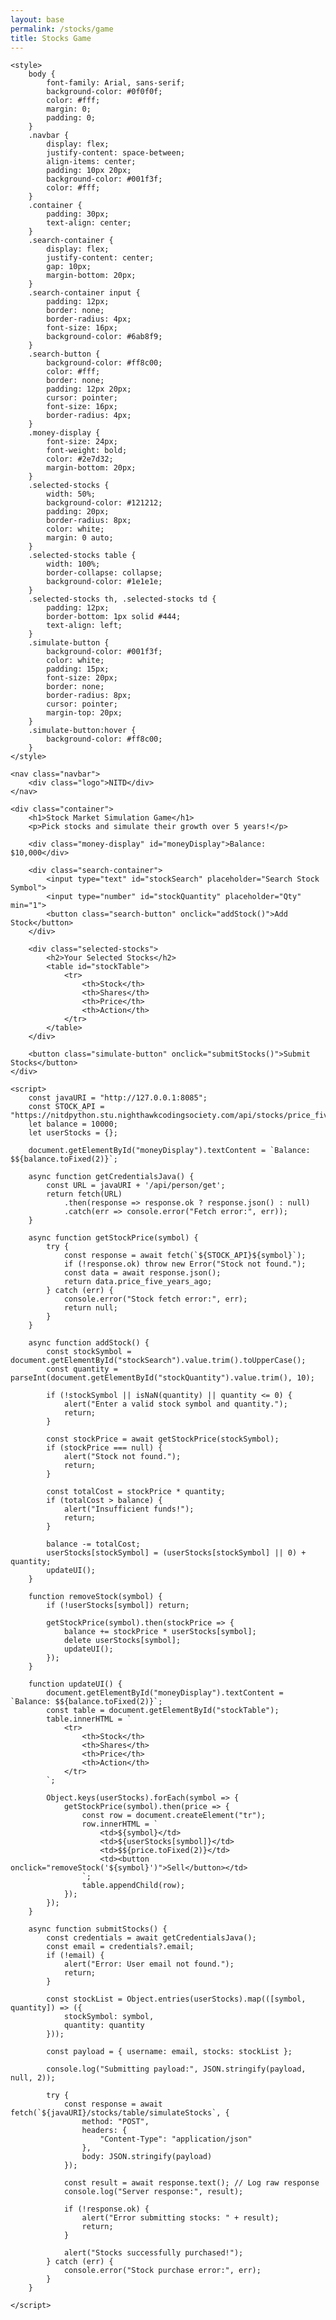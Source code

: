 ```yaml
---
layout: base
permalink: /stocks/game
title: Stocks Game
---
```


<html lang="en">
<head>
    <meta charset="UTF-8">
    <meta name="viewport" content="width=device-width, initial-scale=1.0">
    <title>Stocks Game - Simulate 5 Years</title>
    <script src="https://cdn.jsdelivr.net/npm/chart.js"></script>

    <style>
        body {
            font-family: Arial, sans-serif;
            background-color: #0f0f0f;
            color: #fff;
            margin: 0;
            padding: 0;
        }
        .navbar {
            display: flex;
            justify-content: space-between;
            align-items: center;
            padding: 10px 20px;
            background-color: #001f3f;
            color: #fff;
        }
        .container {
            padding: 30px;
            text-align: center;
        }
        .search-container {
            display: flex;
            justify-content: center;
            gap: 10px;
            margin-bottom: 20px;
        }
        .search-container input {
            padding: 12px;
            border: none;
            border-radius: 4px;
            font-size: 16px;
            background-color: #6ab8f9;
        }
        .search-button {
            background-color: #ff8c00;
            color: #fff;
            border: none;
            padding: 12px 20px;
            cursor: pointer;
            font-size: 16px;
            border-radius: 4px;
        }
        .money-display {
            font-size: 24px;
            font-weight: bold;
            color: #2e7d32;
            margin-bottom: 20px;
        }
        .selected-stocks {
            width: 50%;
            background-color: #121212;
            padding: 20px;
            border-radius: 8px;
            color: white;
            margin: 0 auto;
        }
        .selected-stocks table {
            width: 100%;
            border-collapse: collapse;
            background-color: #1e1e1e;
        }
        .selected-stocks th, .selected-stocks td {
            padding: 12px;
            border-bottom: 1px solid #444;
            text-align: left;
        }
        .simulate-button {
            background-color: #001f3f;
            color: white;
            padding: 15px;
            font-size: 20px;
            border: none;
            border-radius: 8px;
            cursor: pointer;
            margin-top: 20px;
        }
        .simulate-button:hover {
            background-color: #ff8c00;
        }
    </style>

</head>
<body>

    <nav class="navbar">
        <div class="logo">NITD</div>
    </nav>

    <div class="container">
        <h1>Stock Market Simulation Game</h1>
        <p>Pick stocks and simulate their growth over 5 years!</p>

        <div class="money-display" id="moneyDisplay">Balance: $10,000</div>

        <div class="search-container">
            <input type="text" id="stockSearch" placeholder="Search Stock Symbol">
            <input type="number" id="stockQuantity" placeholder="Qty" min="1">
            <button class="search-button" onclick="addStock()">Add Stock</button>
        </div>

        <div class="selected-stocks">
            <h2>Your Selected Stocks</h2>
            <table id="stockTable">
                <tr>
                    <th>Stock</th>
                    <th>Shares</th>
                    <th>Price</th>
                    <th>Action</th>
                </tr>
            </table>
        </div>

        <button class="simulate-button" onclick="submitStocks()">Submit Stocks</button>
    </div>

    <script>
        const javaURI = "http://127.0.0.1:8085";
        const STOCK_API = "https://nitdpython.stu.nighthawkcodingsociety.com/api/stocks/price_five_years_ago/";
        let balance = 10000;
        let userStocks = {};

        document.getElementById("moneyDisplay").textContent = `Balance: $${balance.toFixed(2)}`;

        async function getCredentialsJava() {
            const URL = javaURI + '/api/person/get';
            return fetch(URL)
                .then(response => response.ok ? response.json() : null)
                .catch(err => console.error("Fetch error:", err));
        }

        async function getStockPrice(symbol) {
            try {
                const response = await fetch(`${STOCK_API}${symbol}`);
                if (!response.ok) throw new Error("Stock not found.");
                const data = await response.json();
                return data.price_five_years_ago;
            } catch (err) {
                console.error("Stock fetch error:", err);
                return null;
            }
        }

        async function addStock() {
            const stockSymbol = document.getElementById("stockSearch").value.trim().toUpperCase();
            const quantity = parseInt(document.getElementById("stockQuantity").value.trim(), 10);

            if (!stockSymbol || isNaN(quantity) || quantity <= 0) {
                alert("Enter a valid stock symbol and quantity.");
                return;
            }

            const stockPrice = await getStockPrice(stockSymbol);
            if (stockPrice === null) {
                alert("Stock not found.");
                return;
            }

            const totalCost = stockPrice * quantity;
            if (totalCost > balance) {
                alert("Insufficient funds!");
                return;
            }

            balance -= totalCost;
            userStocks[stockSymbol] = (userStocks[stockSymbol] || 0) + quantity;
            updateUI();
        }

        function removeStock(symbol) {
            if (!userStocks[symbol]) return;

            getStockPrice(symbol).then(stockPrice => {
                balance += stockPrice * userStocks[symbol];
                delete userStocks[symbol];
                updateUI();
            });
        }

        function updateUI() {
            document.getElementById("moneyDisplay").textContent = `Balance: $${balance.toFixed(2)}`;
            const table = document.getElementById("stockTable");
            table.innerHTML = `
                <tr>
                    <th>Stock</th>
                    <th>Shares</th>
                    <th>Price</th>
                    <th>Action</th>
                </tr>
            `;

            Object.keys(userStocks).forEach(symbol => {
                getStockPrice(symbol).then(price => {
                    const row = document.createElement("tr");
                    row.innerHTML = `
                        <td>${symbol}</td>
                        <td>${userStocks[symbol]}</td>
                        <td>$${price.toFixed(2)}</td>
                        <td><button onclick="removeStock('${symbol}')">Sell</button></td>
                    `;
                    table.appendChild(row);
                });
            });
        }

        async function submitStocks() {
            const credentials = await getCredentialsJava();
            const email = credentials?.email;
            if (!email) {
                alert("Error: User email not found.");
                return;
            }
        
            const stockList = Object.entries(userStocks).map(([symbol, quantity]) => ({
                stockSymbol: symbol,
                quantity: quantity
            }));
        
            const payload = { username: email, stocks: stockList };
        
            console.log("Submitting payload:", JSON.stringify(payload, null, 2));
        
            try {
                const response = await fetch(`${javaURI}/stocks/table/simulateStocks`, {
                    method: "POST",
                    headers: {
                        "Content-Type": "application/json"
                    },
                    body: JSON.stringify(payload)
                });
        
                const result = await response.text(); // Log raw response
                console.log("Server response:", result);
        
                if (!response.ok) {
                    alert("Error submitting stocks: " + result);
                    return;
                }
        
                alert("Stocks successfully purchased!");
            } catch (err) {
                console.error("Stock purchase error:", err);
            }
        }
        
    </script>

</body>
</html>